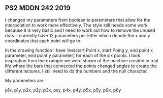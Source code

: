 ## PS2 MDDN 242 2019

I changed my parameters from boolean to parameters that allow for the interpolation to work more effectively. The style still needs some work because it is very basic and I need to work out how to remove the unused dots. I currently have 12 parameters per letter which denote the x and y coordinates that each point will go to.

In the drawing function I have line(start Point x, start Poing y, end point x parameter, end point y parameter) for each of the six points. I took inspiration from the example we were shown of the machine created in real life where the bars that connected the points changed angles to create the different lectures. I still need to do the numbers and the null character. 

My parameters are 

p1x, p1y, p2x, p2y, p3x, pxy, p4x, p4y, p5x, p5y, p6x, p6y